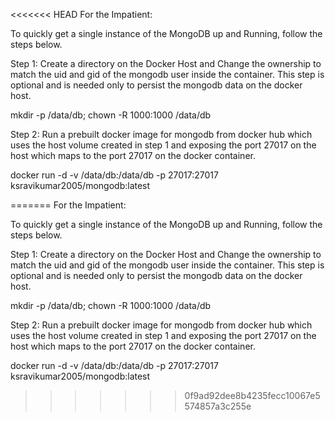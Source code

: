 <<<<<<< HEAD
For the Impatient:

To quickly get a single instance of the MongoDB up and Running, follow the steps below.

Step 1: Create a directory on the Docker Host and Change the ownership to match the uid and gid of the mongodb user inside the container. This step is optional and is needed only to persist the mongodb data on the docker host.

mkdir -p /data/db; chown -R 1000:1000 /data/db

Step 2: Run a prebuilt docker image for mongodb from docker hub which uses the host volume created in step 1 and exposing the port 27017 on the host which maps to the port 27017 on the docker container.

docker run -d -v /data/db:/data/db -p 27017:27017 ksravikumar2005/mongodb:latest

=======
For the Impatient:

To quickly get a single instance of the MongoDB up and Running,  follow the steps below.

Step 1: Create a directory on the Docker Host and Change the ownership to match the uid and gid of the mongodb user inside the container. This step is optional and is needed only to persist the mongodb data on the docker host.

mkdir -p /data/db; chown -R 1000:1000 /data/db

Step 2: Run a prebuilt docker image for mongodb from docker hub which uses the host volume created in step 1 and exposing the port 27017 on the host which maps to the port 27017 on the docker container.

docker run -d -v /data/db:/data/db -p 27017:27017 ksravikumar2005/mongodb:latest

>>>>>>> 0f9ad92dee8b4235fecc10067e5574857a3c255e
